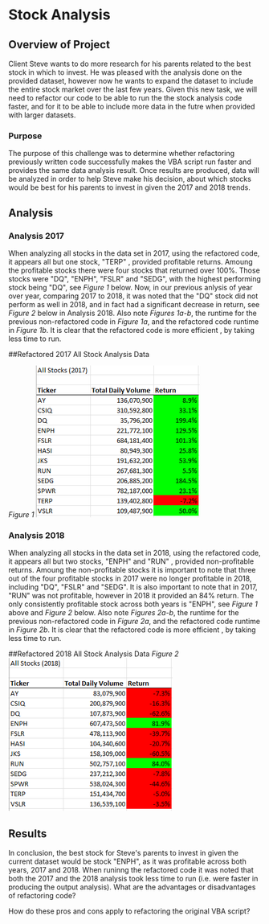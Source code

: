 # Stock Analysis

## Overview of Project
Client Steve wants to do more research for his parents related to the best stock in which to invest. He was pleased with the analysis done on the provided dataset, however now he wants to expand the dataset to include the entire stock market over the last few years. Given this new task, we will need to refactor our code to be able to run the the stock analysis code faster, and for it to be able to include more data in the futre when provided with larger datasets.

### Purpose 
 The purpose of this challenge was to determine whether refactoring previously written code successfully makes the VBA script run faster and provides the same data analysis result. Once results are produced, data will be analyzed in order to help Steve make his decision, about which stocks would be best for his parents to invest in given the 2017 and 2018 trends.

## Analysis

### Analysis 2017
When analyzing all stocks in the data set in 2017, using the refactored code, it appears all but one stock, "TERP" , provided profitable returns. Amoung the profitable stocks there were four stocks that returned over 100%. Those stocks were "DQ", "ENPH", "FSLR" and "SEDG", with the highest performing stock being "DQ", see *Figure 1* below. Now, in our previous anlysis of year over year, comparing 2017 to 2018, it was noted that the "DQ" stock did not perform as well in 2018, and in fact had a significant decrease in return, see *Figure 2* below in Analysis 2018. Also note *Figures 1a-b*, the runtime for the previous non-refactored code in *Figure 1a*, and the refactored code runtime in *Figure 1b*. It is clear that the refactored code is more efficient , by taking less time to run.

##Refactored 2017 All Stock Analysis Data

*Figure 1* 
![VBA_Challenge_2017](https://github.com/maureengamache/Stock-Analysis/blob/main/VBA_Challenge_2017.png)




### Analysis 2018
 When analyzing all stocks in the data set in 2018, using the refactored code, it appears all but two stocks, "ENPH" and "RUN" , provided non-profitable returns. Amoung the non-profitable stocks it is important to note that three out of the four profitable stocks in 2017 were no longer profitable in 2018, including "DQ", "FSLR" and "SEDG". It is also important to note that  in 2017, "RUN" was not profitable, however in 2018 it provided an 84% return. The only consistently profitable stock across both years is "ENPH", see *Figure 1* above and *Figure 2* below. Also note *Figures 2a-b*, the runtime for the previous non-refactored code in *Figure 2a*, and the refactored code runtime in *Figure 2b*. It is clear that the refactored code is more efficient , by taking less time to run.

##Refactored 2018 All Stock Analysis Data
*Figure 2*
![VBA_Challenge_2018](https://github.com/maureengamache/Stock-Analysis/blob/main/VBA_Challenge_2018.png)

 

## Results
In conclusion, the best stock for Steve's parents to invest in given the current dataset would be stock "ENPH", as it was profitable across both years, 2017 and 2018. When runinng the refactored code it was noted that both the 2017 and the 2018 analysis took less time to run (i.e. were faster in producing the output analysis). 
What are the advantages or disadvantages of refactoring code?

How do these pros and cons apply to refactoring the original VBA script?

